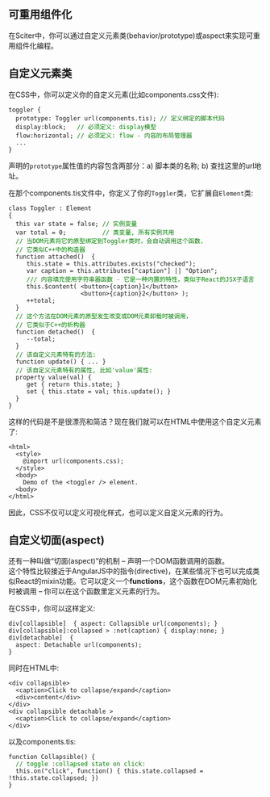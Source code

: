 ## 可重用组件化

<p>在Sciter中，你可以通过自定义元素类(behavior/prototype)或aspect来实现可重用组件化编程。</p> 
  <h2>自定义元素类</h2> 
  <p>在CSS中，你可以定义你的自定义元素(比如components.css文件): </p> 
  <pre><code>toggler {
  prototype: Toggler url(components.tis); <span style="color: green;">// 定义绑定的脚本代码</span> 
  display:block;   <span style="color: green;">// 必须定义: display模型</span> 
  flow:horizontal; <span style="color: green;">// 必须定义: flow - 内容的布局管理器</span> 
  ...
}</code></pre> 
  <p>声明的<code>prototype</code>属性值的内容包含两部分：a) 脚本类的名称; b) 查找这里的url地址。</p> 
  <p>在那个components.tis文件中，你定义了你的<code>Toggler</code>类，它扩展自<code>Element</code>类:</p> 
  <pre><code>class Toggler : Element 
{
  this var state = false; <span style="color: green;">// 实例变量</span> 
  var total = 0;          <span style="color: green;">// 类变量, 所有实例共用</span> 
  <span style="color: green;">// 当DOM元素将它的原型绑定到Toggler类时，会自动调用这个函数，</span> 
  <span style="color: green;">// 它类似C++中的构造器</span> 
  function attached()  {
     this.state = this.attributes.exists(&quot;checked&quot;);
     var caption = this.attributes[&quot;caption&quot;] || &quot;Option&quot;;
     <span style="color: green;">/// 内容填充使用字符串器函数 - 它是一种内置的特性，类似于React的JSX子语言</span> 
     this.$content( &lt;button&gt;{caption}1&lt;/button&gt;
                    &lt;button&gt;{caption}2&lt;/button&gt; );
     ++total; 
  }
  <span style="color: green;">// 这个方法在DOM元素的原型发生改变或DOM元素卸载时被调用，</span> 
  <span style="color: green;">// 它类似于C++的析构器</span> 
  function detached()  {
     --total; 
  }
  <span style="color: green;">// 该自定义元素特有的方法:</span>
  function update() { ... }
  <span style="color: green;">// 该自定义元素特有的属性, 比如'value'属性:</span>
  property value(val) { 
     get { return this.state; }     
     set { this.state = val; this.update(); }     
  }
}
</code></pre> 
  <p>这样的代码是不是很漂亮和简洁？现在我们就可以在HTML中使用这个自定义元素了:</p> 
  <pre><code>&lt;html&gt; 
  &lt;style&gt;
    @import url(components.css);
  &lt;/style&gt;
  &lt;body&gt;
    Demo of the &lt;toggler /&gt; element.
  &lt;body&gt;
&lt;/html&gt;
</code></pre> 
  <p>因此，CSS不仅可以定义可视化样式，也可以定义自定义元素的行为。</p> 
  <h2>自定义切面(aspect)</h2> 
  <p>还有一种叫做“切面(aspect)”的机制 – 声明一个DOM函数调用的函数。<br /> 
  这个特性比较接近于AngularJS中的指令(directive)，在某些情况下也可以完成类似React的mixin功能。它可以定义一个<strong>functions</strong>，这个函数在DOM元素初始化时被调用 – 你可以在这个函数里定义元素的行为。</p> 
  <p>在CSS中，你可以这样定义:</p> 
  <pre><code>div[collapsible]  { aspect: Collapsible url(components); }
div[collapsible]:collapsed &gt; :not(caption) { display:none; }
div[detachable]  {
  aspect: Detachable url(components); 
}
</code></pre> 
  <p>同时在HTML中:</p> 
  <pre><code>&lt;div collapsible&gt;
  &lt;caption&gt;Click to collapse/expand&lt;/caption&gt;
  &lt;div&gt;content&lt;/div&gt;
&lt;/div&gt;
&lt;div collapsible detachable &gt;
  &lt;caption&gt;Click to collapse/expand&lt;/caption&gt;
&lt;/div&gt;
</code></pre> 
  <p>以及components.tis:</p> 
  <pre><code>function Collapsible() {
  <span style="color: green;">// toggle :collapsed state on click:</span>
  this.on(&quot;click&quot;, function() { this.state.collapsed = !this.state.collapsed; })
}</code></pre>